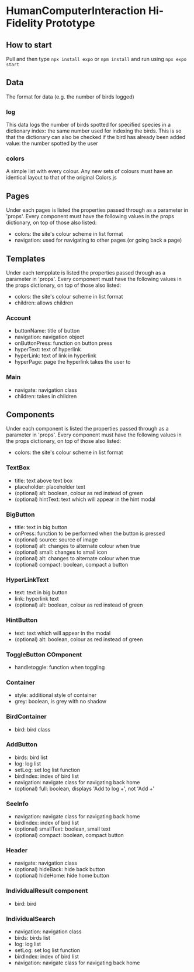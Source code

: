 
# HumanComputerInteraction Hi-Fidelity Prototype

## How to start
Pull and then type `npx install expo` or `npm install` and run using `npx expo start`


## Data
The format for data (e.g. the number of birds logged)

### log
This data logs the number of birds spotted for specified species in a dictionary
index: the same number used for indexing the birds. This is so that the dictionary can also be checked if the bird has already been added
value: the number spotted by the user

### colors
A simple list with every colour. Any new sets of colours must have an identical layout to that of the original Colors.js


## Pages
Under each pages is listed the properties passed through as a parameter in 'props'. Every component must have the following values in the props dictionary, on top of those also listed:
- colors: the site's colour scheme in list format
- navigation: used for navigating to other pages (or going back a page)


## Templates
Under each tempplate is listed the properties passed through as a parameter in 'props'. Every component must have the following values in the props dictionary, on top of those also listed:
- colors: the site's colour scheme in list format
- children: allows children
  
### Account
- buttonName: title of button
- navigation: navigation object
- onButtonPress: function on button press
- hyperText: text of hyperlink
- hyperLink: text of link in hyperlink
- hyperPage: page the hyperlink takes the user to

### Main
- navigate: navigation class
- children: takes in children


## Components
Under each component is listed the properties passed through as a parameter in 'props'. Every component must have the following values in the props dictionary, on top of those also listed:
- colors: the site's colour scheme in list format

### TextBox
- title: text above text box
- placeholder: placeholder text
- (optional) alt: boolean, colour as red instead of green
- (optional) hintText: text which will appear in the hint modal

### BigButton
- title: text in big button
- onPress: function to be performed when the button is pressed
- (optional) source: source of image
- (optional) alt: changes to alternate colour when true
- (optional) small: changes to small icon
- (optional) alt: changes to alternate colour when true
- (optional) compact: boolean, compact a button

### HyperLinkText
- text: text in big button
- link: hyperlink text
- (optional) alt: boolean, colour as red instead of green

### HintButton
- text: text which will appear in the modal
- (optional) alt: boolean, colour as red instead of green

### ToggleButton COmponent
- handletoggle: function when toggling

### Container
- style: additional style of container
- grey: boolean, is grey with no shadow

### BirdContainer
- bird: bird class

### AddButton
- birds: bird list
- log: log list
- setLog: set log list function
- birdIndex: index of bird list
- navigation: navigate class for navigating back home
- (optional) full: boolean, displays 'Add to log +', not 'Add +'

### SeeInfo
- navigation: navigate class for navigating back home
- birdIndex: index of bird list
- (optional) smallText: boolean, small text
- (optional) compact: boolean, compact button

### Header
- navigate: navigation class
- (optional) hideBack: hide back button
- (optional) hideHome: hide home button

### IndividualResult component
- bird: bird

### IndividualSearch
- navigation: navigation class
- birds: birds list
- log: log list
- setLog: set log list function
- birdIndex: index of bird list
- navigation: navigate class for navigating back home
